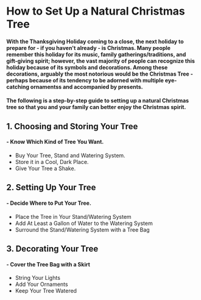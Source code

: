 # How to Set Up a Natural Christmas Tree

#### With the Thanksgiving Holiday coming to a close, the next holiday to prepare for - if you haven't already - is Christmas.  Many people remember this holiday for its music, family gatherings/traditions, and gift-giving spirit; however, the vast majority of people can recognize this holiday because of its symbols and decorations. Among these decorations, arguably the most notorious would be the Christmas Tree -  perhaps because of its tendency to be adorned with multiple eye-catching ornamentss and accompanied by presents.
#### The following is a step-by-step guide to setting up a natural Christmas tree so that you and your family can better enjoy the Christmas spirit.

## 1. Choosing and Storing Your Tree
#### - Know Which Kind of Tree You Want.
- Buy Your Tree, Stand and Watering System.
- Store it in a Cool, Dark Place.
- Give Your Tree a Shake.
## 2. Setting Up Your Tree
#### - Decide Where to Put Your Tree.
- Place the Tree in Your Stand/Watering System
- Add At Least a Gallon of Water to the Watering System
- Surround the Stand/Watering System with a Tree Bag
## 3. Decorating Your Tree
#### - Cover the Tree Bag with a Skirt
- String Your Lights
- Add Your Ornaments
- Keep Your Tree Watered
